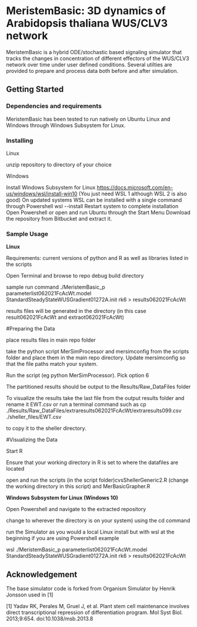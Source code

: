 # MeristemBasic: 3D dynamics of Arabidopsis thaliana WUS/CLV3 network

MeristemBasic is a hybrid ODE/stochastic based signaling simulator that tracks the changes in concentration of different effectors of the WUS/CLV3 network over time under user defined conditions. Several utilties are provided to prepare and process data both before and after simulation. 

## Getting Started

### Dependencies and requirements

MeristemBasic has been tested to run natively on Ubuntu Linux and Windows through Windows Subsystem for Linux. 


### Installing

Linux

unzip repository to directory of your choice


Windows

Install Windows Subsystem for Linux
https://docs.microsoft.com/en-us/windows/wsl/install-win10 (You just need WSL 1 although WSL 2 is also good) 
On updated systems WSL can be installed with a single command through Powershell
wsl --install
Restart system to complete installation
Open Powershell or open and run Ubuntu through the Start Menu
Download the repository from Bitbucket and extract it.



### Sample Usage

**Linux**

Requirements: current versions of python and R as well as libraries listed in the scripts

Open Terminal and browse to repo debug build directory

sample run command
./MeristemBasic_p parameterlist062021FcAcWt.model StandardSteadyStateWUSGradient01272A.init rk6 > results062021FcAcWt

results files will be generated in the directory (in this case result062021FcAcWt and extraot062021FcAcWt)

#Preparing the Data

place results files in main repo folder

take the python script MerSimProcessor and mersimconfig from the scripts folder and place them in the main repo directory. Update mersimconfig so that the file paths match your system.

Run the script (eg python MerSimProcessor). Pick option 6 

The partitioned results should be output to the Results/Raw_DataFiles folder

To visualize the results take the last file from the output results folder and rename it EWT.csv or run a terminal command such as 
cp ./Results/Raw_DataFiles/extraresults062021FcAcWt/extraresults099.csv ./sheller_files/EWT.csv 

to copy it to the sheller directory. 

#Visualizing the Data

Start R

Ensure that your working directory in R is set to where the datafiles are located

open and run the scripts (in the script folder)cvsShellerGeneric2.R (change the working directory in this script) and MerBasicGrapher.R 


**Windows Subsystem for Linux (Windows 10)**


Open Powershell and navigate to the extracted repository 

change to wherever the directory is on your system) using the cd command

run the Simulator as you would a local Linux install but with wsl at the beginning if you are using Powershell
example

wsl ./MeristemBasic_p parameterlist062021FcAcWt.model StandardSteadyStateWUSGradient01272A.init rk6 > results062021FcAcWt



## Acknowledgement
The base simulator code is forked from Organism Simulator by Henrik Jonsson used in [1]

[1] Yadav RK, Perales M, Gruel J, et al. Plant stem cell maintenance involves direct transcriptional repression of differentiation program. Mol Syst Biol. 2013;9:654. doi:10.1038/msb.2013.8
